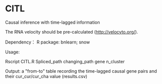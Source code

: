 # CITL
Causal inference with time-lagged information

The RNA velocity should be pre-calculated (http://velocyto.org/).
  
Dependency：
  R package: bnlearn; snow
  
Usage:

  Rscript CITL.R Spliced_path changing_path gene n_cluster

Output:
  a "from-to" table recording the time-lagged causal gene pairs and their cur_cur/cur_cha value (results.csv)
